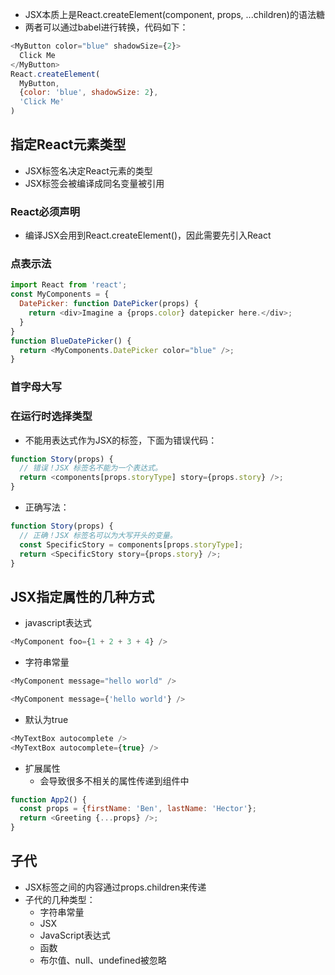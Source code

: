 - JSX本质上是React.createElement(component, props, ...children)的语法糖
- 两者可以通过babel进行转换，代码如下：
```js
<MyButton color="blue" shadowSize={2}>
  Click Me
</MyButton>
React.createElement(
  MyButton,
  {color: 'blue', shadowSize: 2},
  'Click Me'
)
```

## 指定React元素类型
- JSX标签名决定React元素的类型
- JSX标签会被编译成同名变量被引用

### React必须声明
- 编译JSX会用到React.createElement()，因此需要先引入React

### 点表示法
```js
import React from 'react';
const MyComponents = {
  DatePicker: function DatePicker(props) {
    return <div>Imagine a {props.color} datepicker here.</div>;
  }
}
function BlueDatePicker() {
  return <MyComponents.DatePicker color="blue" />;
}
```

### 首字母大写

### 在运行时选择类型
- 不能用表达式作为JSX的标签，下面为错误代码：
```js
function Story(props) {
  // 错误！JSX 标签名不能为一个表达式。
  return <components[props.storyType] story={props.story} />;
}
```
- 正确写法：
```js
function Story(props) {
  // 正确！JSX 标签名可以为大写开头的变量。
  const SpecificStory = components[props.storyType];
  return <SpecificStory story={props.story} />;
}
```

## JSX指定属性的几种方式
- javascript表达式
```js
<MyComponent foo={1 + 2 + 3 + 4} />
```
- 字符串常量
```js
<MyComponent message="hello world" />

<MyComponent message={'hello world'} />
```
- 默认为true
```js
<MyTextBox autocomplete />
<MyTextBox autocomplete={true} />
```
- 扩展属性
  - 会导致很多不相关的属性传递到组件中
```js
function App2() {
  const props = {firstName: 'Ben', lastName: 'Hector'};
  return <Greeting {...props} />;
}
```

## 子代
- JSX标签之间的内容通过props.children来传递
- 子代的几种类型：
  - 字符串常量
  - JSX
  - JavaScript表达式
  - 函数
  - 布尔值、null、undefined被忽略